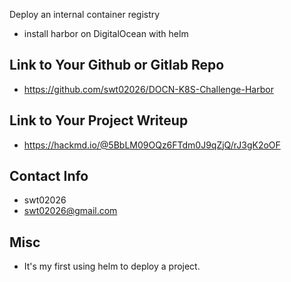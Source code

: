 Deploy an internal container registry
* install harbor on DigitalOcean with helm
 
## Link to Your Github or Gitlab Repo
* https://github.com/swt02026/DOCN-K8S-Challenge-Harbor

## Link to Your Project Writeup
* https://hackmd.io/@5BbLM09OQz6FTdm0J9qZjQ/rJ3gK2oOF

## Contact Info
* swt02026
* swt02026@gmail.com

## Misc 
* It's my first using helm to deploy a project.
